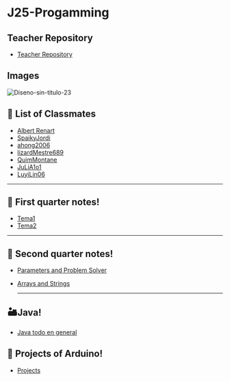 # J25-Progamming

## Teacher Repository
- [Teacher Repository](https://github.com/d-prieto/J25-Programming)

## Images
![Diseno-sin-titulo-23](https://github.com/axckzz/J25-Progamming/assets/144990882/40eaccf1-75a8-4b6b-91eb-2d129d270f98)




## 👥 List of Classmates
- [Albert Renart](https://github.com/albertrenart/J25-programming)
- [SpaikyJordi](https://github.com/Spaikyjordi/J25-programming-jordi)
- [ahong2006](https://github.com/ahong2006/J25-PROGRAMMING)
- [lizardMestre689](https://github.com/lizardMestre689/J25-programming)
- [QuimMontane](https://github.com/QuimMontane/J25-programmig-Quim)
- [JuLiA1o1](https://github.com/JuLiA1o1/J25programming)
- [LuyiLin06](https://github.com/LuyiLin06/J25-programming)

--- 

## :notebook: First quarter notes!

- [Tema1](https://github.com/axckzz/J25-Progamming/blob/main/apuntesProgramación/Tema1Notes.md)
- [Tema2](https://github.com/axckzz/J25-Progamming/blob/main/apuntesProgramación/Tema2Notes.md)

---

## 📔 Second quarter notes!
- [Parameters and Problem Solver](https://github.com/axckzz/J25-Progamming/blob/main/apuntesProgramación/ParametersAndProblemSovers.md)
- [Arrays and Strings]((https://github.com/axckzz/J25-Progamming/blob/main/apuntesProgramación/ArraysAndStrings.md))

  ---

## 🏜️Java!
- [Java todo en general](https://github.com/axckzz/J25-Progamming/tree/main/Java%20(Todo))

## :speech_balloon: Projects of Arduino!

- [Projects](https://github.com/axckzz/J25-Progamming/tree/main/arduino)





